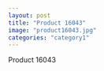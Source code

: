 ```yaml
---
layout: post
title: "Product 16043"
image: "product16043.jpg"
categories: "category1"
---
```

Product 16043
